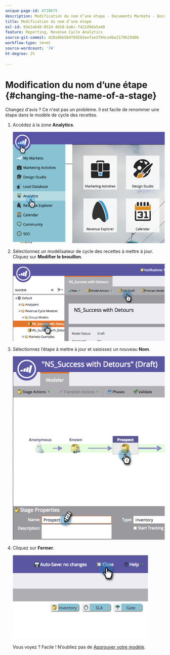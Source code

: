 ```yaml
---
unique-page-id: 4718675
description: Modification du nom d’une étape - Documents Marketo - Documentation du produit
title: Modification du nom d’une étape
exl-id: 03e2a648-8524-4d10-ba6c-f422d9da5a40
feature: Reporting, Revenue Cycle Analytics
source-git-commit: d20a9bb584f69282eefae3704ce4be2179b29d0b
workflow-type: tm+mt
source-wordcount: '74'
ht-degree: 2%

---
```


# Modification du nom d’une étape {#changing-the-name-of-a-stage}

Changez d&#39;avis ? Ce n&#39;est pas un problème. Il est facile de renommer une étape dans le modèle de cycle des recettes.

1. Accédez à la zone **Analytics**.

   ![](assets/image2015-4-27-23-3a18-3a34.png)

1. Sélectionnez un modélisateur de cycle des recettes à mettre à jour. Cliquez sur **Modifier le brouillon**.

   ![](assets/image2015-4-27-17-3a36-3a33.png)

1. Sélectionnez l’étape à mettre à jour et saisissez un nouveau **Nom**.

   ![](assets/image2015-4-27-17-3a40-3a46.png)

1. Cliquez sur **Fermer**.

   ![](assets/image2015-4-27-17-3a41-3a51.png)

   Vous voyez ? Facile ! N’oubliez pas de [Approuver votre modèle](/help/marketo/product-docs/reporting/revenue-cycle-analytics/revenue-cycle-models/approve-unapprove-a-revenue-model.md).
